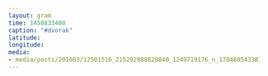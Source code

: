 ```yaml
---
layout: gram
time: 1458833408
caption: "#dvorak"
latitude: 
longitude: 
media:
- media/posts/201603/12501516_215292088828840_1249719176_n_17846054338115974.jpg
---
```


